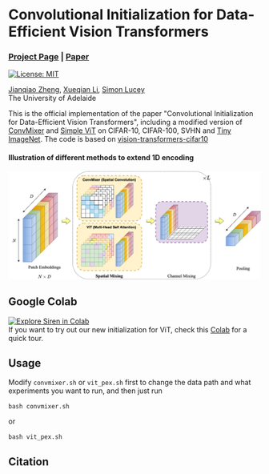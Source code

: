 # Convolutional Initialization for Data-Efficient Vision Transformers
### [Project Page](https://osiriszjq.github.io/impulse_init) | [Paper]()
[![License: MIT](https://img.shields.io/badge/License-MIT-yellow.svg)](https://opensource.org/licenses/MIT)


[Jianqiao Zheng](https://github.com/osiriszjq/),
[Xueqian Li](https://lilac-lee.github.io/),
[Simon Lucey](https://www.adelaide.edu.au/directory/simon.lucey)<br>
The University of Adelaide

This is the official implementation of the paper "Convolutional Initialization for Data-Efficient Vision Transformers", including a modified version of [ConvMixer](https://arxiv.org/abs/2201.09792) and [Simple ViT](https://arxiv.org/abs/2205.01580) on CIFAR-10, CIFAR-100, SVHN and [Tiny ImageNet](http://vision.stanford.edu/teaching/cs231n/reports/2015/pdfs/yle_project.pdf). The code is based on [vision-transformers-cifar10](https://github.com/kentaroy47/vision-transformers-cifar10/tree/main)

#### Illustration of different methods to extend 1D encoding
![Illustration of different methods to extend 1D encoding](imgs/ConvMixer-ViT.png)
    
    
## Google Colab
[![Explore Siren in Colab](https://colab.research.google.com/assets/colab-badge.svg)]()<br>
If you want to try out our new initialization for ViT, check this [Colab]() for a quick tour.


## Usage
Modify `convmixer.sh` or `vit_pex.sh` first to change the data path and what experiments you want to run, and then just run
```
bash convmixer.sh
```
or
```
bash vit_pex.sh
```


## Citation
```bibtex
```